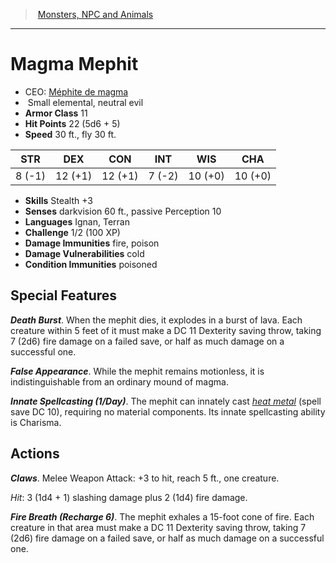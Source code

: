 ﻿---
!MonsterItem
Family: MonsterVO
Type: elemental
Size: Small
Alignment: neutral evil
ArmorClass: 11
HitPoints: 22 (5d6 + 5)
Speed: 30 ft., fly 30 ft.
Strength: ' 8 (-1)'
Dexterity: 12 (+1)
Constitution: 12 (+1)
Intelligence: ' 7 (-2)'
Wisdom: 10 (+0)
Charisma: 10 (+0)
Skills: Stealth +3
DamageImmunities: fire, poison
ConditionImmunities: poisoned
Senses: darkvision 60 ft., passive Perception 10
Languages: Ignan, Terran
Challenge: 1/2 (100 XP)
Id: monsters_vo.md#magma-mephit
ParentLink: monsters_vo.md#monsters-npc-and-animals
Name: Magma Mephit
ParentName: Monsters, NPC and Animals
NameLevel: 1
AltName: '[Méphite de magma](hd_monsters_mephite_de_magma.md)'
Attributes:
  Name: Magma Mephit
  Markdown: >+
    # <!--Name-->Magma Mephit<!--/Name-->


    - CEO: <!--AltName-->[Méphite de magma](hd_monsters_mephite_de_magma.md)<!--/AltName-->

    -  <!--Size-->Small<!--/Size--> <!--Type-->elemental<!--/Type-->, <!--Alignment-->neutral evil<!--/Alignment-->

    - **Armor Class** <!--ArmorClass-->11<!--/ArmorClass-->

    - **Hit Points** <!--HitPoints-->22 (5d6 + 5)<!--/HitPoints-->

    - **Speed** <!--Speed-->30 ft., fly 30 ft.<!--/Speed-->


    |STR|DEX|CON|INT|WIS|CHA|

    |---|---|---|---|---|---|

    |<!--Strength--> 8 (-1)<!--/Strength-->|<!--Dexterity-->12 (+1)<!--/Dexterity-->|<!--Constitution-->12 (+1)<!--/Constitution-->|<!--Intelligence--> 7 (-2)<!--/Intelligence-->|<!--Wisdom-->10 (+0)<!--/Wisdom-->|<!--Charisma-->10 (+0)<!--/Charisma-->|


    - **Skills** <!--Skills-->Stealth +3<!--/Skills-->

    - **Senses** <!--Senses-->darkvision 60 ft., passive Perception 10<!--/Senses-->

    - **Languages** <!--Languages-->Ignan, Terran<!--/Languages-->

    - **Challenge** <!--Challenge-->1/2 (100 XP)<!--/Challenge-->

    - **Damage Immunities** <!--DamageImmunities-->fire, poison<!--/DamageImmunities-->

    - **Damage Vulnerabilities** cold

    - **Condition Immunities** <!--ConditionImmunities-->poisoned<!--/ConditionImmunities-->


    ## Special Features


    **_Death Burst_**. When the mephit dies, it explodes in a burst of lava. Each creature within 5 feet of it must make a DC 11 Dexterity saving throw, taking 7 (2d6) fire damage on a failed save, or half as much damage on a successful one.


    **_False Appearance_**. While the mephit remains motionless, it is indistinguishable from an ordinary mound of magma.


    **_Innate Spellcasting (1/Day)_**. The mephit can innately cast _[heat metal](srd_spells_heat_metal.md)_ (spell save DC 10), requiring no material components. Its innate spellcasting ability is Charisma.


    ## Actions


    **_Claws_**. Melee Weapon Attack: +3 to hit, reach 5 ft., one creature.


    _Hit_: 3 (1d4 + 1) slashing damage plus 2 (1d4) fire damage.


    **_Fire Breath (Recharge 6)_**. The mephit exhales a 15-foot cone of fire. Each creature in that area must make a DC 11 Dexterity saving throw, taking 7 (2d6) fire damage on a failed save, or half as much damage on a successful one.

  AltName: '[Méphite de magma](hd_monsters_mephite_de_magma.md)'
  Size: Small
  Type: elemental
  Alignment: neutral evil
  ArmorClass: 11
  HitPoints: 22 (5d6 + 5)
  Speed: 30 ft., fly 30 ft.
  Strength: ' 8 (-1)'
  Dexterity: 12 (+1)
  Constitution: 12 (+1)
  Intelligence: ' 7 (-2)'
  Wisdom: 10 (+0)
  Charisma: 10 (+0)
  Skills: Stealth +3
  Senses: darkvision 60 ft., passive Perception 10
  Languages: Ignan, Terran
  Challenge: 1/2 (100 XP)
  DamageImmunities: fire, poison
  ConditionImmunities: poisoned
AttributesDictionary: >+
  Name: Magma Mephit

  Markdown: >+

    # <!--Name-->Magma Mephit<!--/Name-->





    - CEO: <!--AltName-->[Méphite de magma](hd_monsters_mephite_de_magma.md)<!--/AltName-->



    -  <!--Size-->Small<!--/Size--> <!--Type-->elemental<!--/Type-->, <!--Alignment-->neutral evil<!--/Alignment-->



    - **Armor Class** <!--ArmorClass-->11<!--/ArmorClass-->



    - **Hit Points** <!--HitPoints-->22 (5d6 + 5)<!--/HitPoints-->



    - **Speed** <!--Speed-->30 ft., fly 30 ft.<!--/Speed-->





    |STR|DEX|CON|INT|WIS|CHA|



    |---|---|---|---|---|---|



    |<!--Strength--> 8 (-1)<!--/Strength-->|<!--Dexterity-->12 (+1)<!--/Dexterity-->|<!--Constitution-->12 (+1)<!--/Constitution-->|<!--Intelligence--> 7 (-2)<!--/Intelligence-->|<!--Wisdom-->10 (+0)<!--/Wisdom-->|<!--Charisma-->10 (+0)<!--/Charisma-->|





    - **Skills** <!--Skills-->Stealth +3<!--/Skills-->



    - **Senses** <!--Senses-->darkvision 60 ft., passive Perception 10<!--/Senses-->



    - **Languages** <!--Languages-->Ignan, Terran<!--/Languages-->



    - **Challenge** <!--Challenge-->1/2 (100 XP)<!--/Challenge-->



    - **Damage Immunities** <!--DamageImmunities-->fire, poison<!--/DamageImmunities-->



    - **Damage Vulnerabilities** cold



    - **Condition Immunities** <!--ConditionImmunities-->poisoned<!--/ConditionImmunities-->





    ## Special Features





    **_Death Burst_**. When the mephit dies, it explodes in a burst of lava. Each creature within 5 feet of it must make a DC 11 Dexterity saving throw, taking 7 (2d6) fire damage on a failed save, or half as much damage on a successful one.





    **_False Appearance_**. While the mephit remains motionless, it is indistinguishable from an ordinary mound of magma.





    **_Innate Spellcasting (1/Day)_**. The mephit can innately cast _[heat metal](srd_spells_heat_metal.md)_ (spell save DC 10), requiring no material components. Its innate spellcasting ability is Charisma.





    ## Actions





    **_Claws_**. Melee Weapon Attack: +3 to hit, reach 5 ft., one creature.





    _Hit_: 3 (1d4 + 1) slashing damage plus 2 (1d4) fire damage.





    **_Fire Breath (Recharge 6)_**. The mephit exhales a 15-foot cone of fire. Each creature in that area must make a DC 11 Dexterity saving throw, taking 7 (2d6) fire damage on a failed save, or half as much damage on a successful one.



  AltName: '[Méphite de magma](hd_monsters_mephite_de_magma.md)'

  Size: Small

  Type: elemental

  Alignment: neutral evil

  ArmorClass: 11

  HitPoints: 22 (5d6 + 5)

  Speed: 30 ft., fly 30 ft.

  Strength: ' 8 (-1)'

  Dexterity: 12 (+1)

  Constitution: 12 (+1)

  Intelligence: ' 7 (-2)'

  Wisdom: 10 (+0)

  Charisma: 10 (+0)

  Skills: Stealth +3

  Senses: darkvision 60 ft., passive Perception 10

  Languages: Ignan, Terran

  Challenge: 1/2 (100 XP)

  DamageImmunities: fire, poison

  ConditionImmunities: poisoned

---
> [Monsters, NPC and Animals](srd_monsters.md)

---

# Magma Mephit

- CEO: [Méphite de magma](hd_monsters_mephite_de_magma.md)
-  Small elemental, neutral evil
- **Armor Class** 11
- **Hit Points** 22 (5d6 + 5)
- **Speed** 30 ft., fly 30 ft.

|STR|DEX|CON|INT|WIS|CHA|
|---|---|---|---|---|---|
| 8 (-1)|12 (+1)|12 (+1)| 7 (-2)|10 (+0)|10 (+0)|

- **Skills** Stealth +3
- **Senses** darkvision 60 ft., passive Perception 10
- **Languages** Ignan, Terran
- **Challenge** 1/2 (100 XP)
- **Damage Immunities** fire, poison
- **Damage Vulnerabilities** cold
- **Condition Immunities** poisoned

## Special Features

**_Death Burst_**. When the mephit dies, it explodes in a burst of lava. Each creature within 5 feet of it must make a DC 11 Dexterity saving throw, taking 7 (2d6) fire damage on a failed save, or half as much damage on a successful one.

**_False Appearance_**. While the mephit remains motionless, it is indistinguishable from an ordinary mound of magma.

**_Innate Spellcasting (1/Day)_**. The mephit can innately cast _[heat metal](srd_spells_heat_metal.md)_ (spell save DC 10), requiring no material components. Its innate spellcasting ability is Charisma.

## Actions

**_Claws_**. Melee Weapon Attack: +3 to hit, reach 5 ft., one creature.

_Hit_: 3 (1d4 + 1) slashing damage plus 2 (1d4) fire damage.

**_Fire Breath (Recharge 6)_**. The mephit exhales a 15-foot cone of fire. Each creature in that area must make a DC 11 Dexterity saving throw, taking 7 (2d6) fire damage on a failed save, or half as much damage on a successful one.

